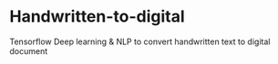 # Handwritten-to-digital
Tensorflow Deep learning &amp; NLP to convert handwritten text to digital document

